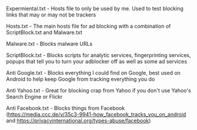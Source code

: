 Expermiental.txt - Hosts file to only be used by me. Used to test blocking links that may or may not be trackers

Hosts.txt - The main hosts file for ad blocking with a combination of ScriptBlock.txt and Malware.txt

Malware.txt - Blocks malware URLs

ScriptBlock.txt - Blocks scripts for analytic services, fingerprinting services, popups that tell you to turn your adblocker off as well as some ad services

Anti Google.txt - Blocks everything I could find on Google, best used on Android to help keep Google from tracking everything you do

Anti Yahoo.txt - Great for blocking crap from Yahoo if you don't use Yahoo's Search Engine or Flickr

Anti Facebook.txt - Blocks things from Facebook (https://media.ccc.de/v/35c3-9941-how_facebook_tracks_you_on_android and https://privacyinternational.org/types-abuse/facebook)
